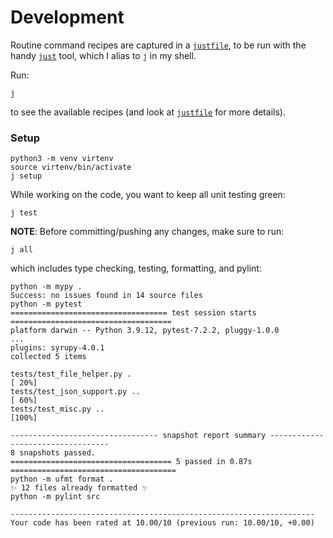 # Development

Routine command recipes are captured in a [`justfile`](justfile),
to be run with the handy [`just`](https://github.com/casey/j) tool,
which I alias to `j` in my shell.

Run:
```shell
j
```
to see the available recipes (and look at [`justfile`](justfile) for more details).

### Setup

```shell
python3 -m venv virtenv
source virtenv/bin/activate
j setup
```

While working on the code, you want to keep all unit testing green:
```shell
j test
```

**NOTE**: Before committing/pushing any changes, make sure to run:
```shell
j all
```
which includes type checking, testing, formatting, and pylint:
```text
python -m mypy .
Success: no issues found in 14 source files
python -m pytest
=================================== test session starts ====================================
platform darwin -- Python 3.9.12, pytest-7.2.2, pluggy-1.0.0
...
plugins: syrupy-4.0.1
collected 5 items

tests/test_file_helper.py .                                                          [ 20%]
tests/test_json_support.py ..                                                        [ 60%]
tests/test_misc.py ..                                                                [100%]

--------------------------------- snapshot report summary ----------------------------------
8 snapshots passed.
==================================== 5 passed in 0.87s =====================================
python -m ufmt format .
✨ 12 files already formatted ✨
python -m pylint src

--------------------------------------------------------------------
Your code has been rated at 10.00/10 (previous run: 10.00/10, +0.00)
```
